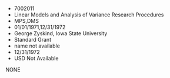 * 7002011
* Linear Models and Analysis of Variance Research Procedures
* MPS,DMS
* 01/01/1971,12/31/1972
* George Zyskind, Iowa State University
* Standard Grant
*   name not available
* 12/31/1972
* USD Not Available

NONE